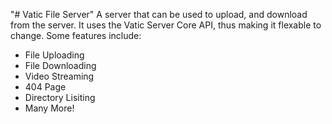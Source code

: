 "# Vatic File Server" 
A server that can be used to upload, and download from the server. It uses the Vatic Server Core API, thus making it flexable to change.
Some features include:

- File Uploading
- File Downloading
- Video Streaming
- 404 Page
- Directory Lisiting
- Many More!
